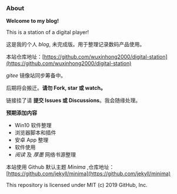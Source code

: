 ### About

**Welcome to my blog!**

This is a station of a digital player!

这是我的个人 *blog*, 未完成版。用于整理记录数码产品使用。

本站仓库地址：[https://github.com/wuxinhong2000/digital-station](https://github.com/wuxinhong2000/digital-station)

*gitee* 镜像站同步筹备中。

后期将会搬迁。**请勿 Fork, star 或 watch。**

链接挂了请 **提交 Issues 或 Discussions**。我会随缘处理。

**预期添加内容**
+ Win10 软件整理
+ 浏览器脚本和插件
+ 安卓 App 整理
+ 软件使用
+ *阅读* 及 *厚墨* 网络书源整理

本站使用 Github 默认主题 *Minima* ,仓库地址：[https://github.com/jekyll/minima](https://github.com/jekyll/minima)

This repository is licensed under MIT (c) 2019 GitHub, Inc.
